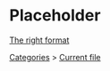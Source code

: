 # Placeholder

[The right format](https://github.com/Twig6943/GWGhidraNotes/blob/main/BreeMsgs/msgs/RightFormatExample.h)

[Categories](https://github.com/Twig6943/GWGhidraNotes/blob/main/BreeMsgs/msgs/Categories.h) > [Current file](https://github.com/Twig6943/GWGhidraNotes/blob/main/BreeMsgs/Progress/Current.h)
